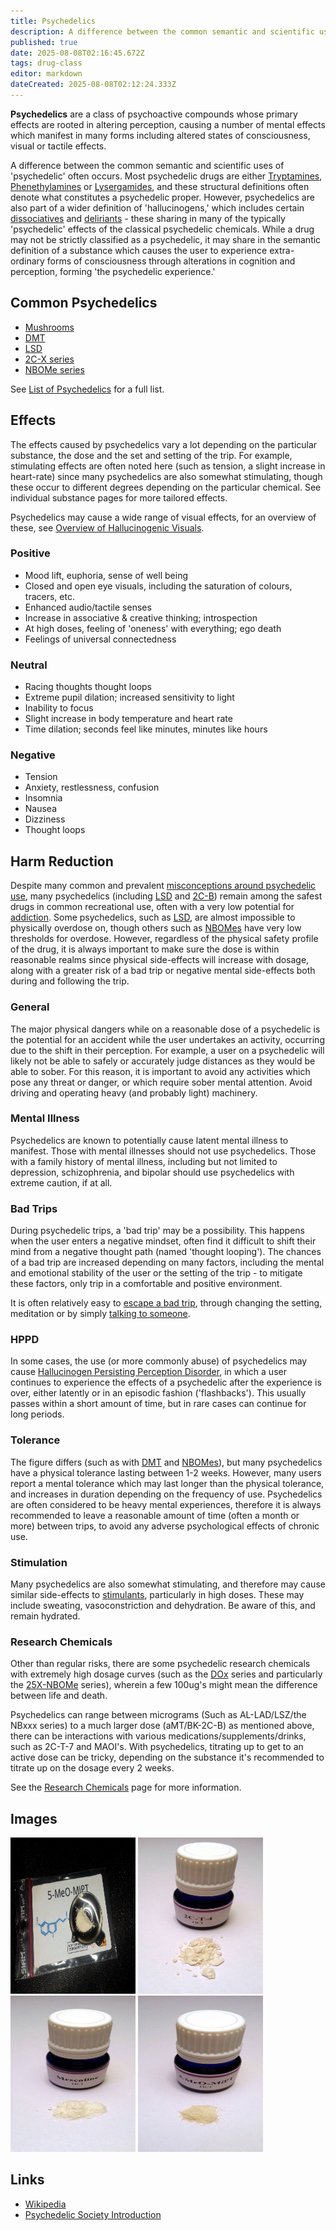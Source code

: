 ```yaml
---
title: Psychedelics
description: A difference between the common semantic and scientific uses of 'psychedelic' often occurs. Most psychedelic drugs are either Tryptamines, Phenethylamines or...
published: true
date: 2025-08-08T02:16:45.672Z
tags: drug-class
editor: markdown
dateCreated: 2025-08-08T02:12:24.333Z
---
```


**Psychedelics** are a class of psychoactive compounds whose primary effects are rooted in altering perception, causing a number of mental effects which manifest in many forms including altered states of consciousness, visual or tactile effects.

A difference between the common semantic and scientific uses of 'psychedelic' often occurs. Most psychedelic drugs are either [Tryptamines](/en/tryptamines), [Phenethylamines](/en/phenethylamines) or [Lysergamides](/en/lysergamides), and these structural definitions often denote what constitutes a psychedelic proper. However, psychedelics are also part of a wider definition of 'hallucinogens,' which includes certain [dissociatives](/en/dissociatives) and [deliriants](/en/deliriants) - these sharing in many of the typically 'psychedelic' effects of the classical psychedelic chemicals. While a drug may not be strictly classified as a psychedelic, it may share in the semantic definition of a substance which causes the user to experience extra-ordinary forms of consciousness through alterations in cognition and perception, forming 'the psychedelic experience.'

## Common Psychedelics
* [Mushrooms](/en/mushrooms)
* [DMT](/en/dmt)
* [LSD](/en/lsd)
* [2C-X series](/en/2c-x)
* [NBOMe series](/en/nbomes)

See [List of Psychedelics](/t/psychedelic) for a full list.

## Effects

The effects caused by psychedelics vary a lot depending on the particular substance, the dose and the set and setting of the trip. For example, stimulating effects are often noted here (such as tension, a slight increase in heart-rate) since many psychedelics are also somewhat stimulating, though these occur to different degrees depending on the particular chemical. See individual substance pages for more tailored effects.

Psychedelics may cause a wide range of visual effects, for an overview of these, see [Overview of Hallucinogenic Visuals](/en/overview-of-hallucinogenic-visuals).

### Positive
* Mood lift, euphoria, sense of well being
* Closed and open eye visuals, including the saturation of colours, tracers, etc.
* Enhanced audio/tactile senses
* Increase in associative & creative thinking; introspection
* At high doses, feeling of 'oneness' with everything; ego death
* Feelings of universal connectedness

### Neutral

* Racing thoughts thought loops
* Extreme pupil dilation; increased sensitivity to light
* Inability to focus
* Slight increase in body temperature and heart rate
* Time dilation; seconds feel like minutes, minutes like hours

### Negative

* Tension
* Anxiety, restlessness, confusion
* Insomnia
* Nausea
* Dizziness
* Thought loops

## Harm Reduction

Despite many common and prevalent [misconceptions around psychedelic use](/en/common-misconceptions-about-psychedelics), many psychedelics (including [LSD](/en/lsd) and [2C-B](/en/2c-b)) remain among the safest drugs in common recreational use, often with a very low potential for [addiction](/en/addiction). Some psychedelics, such as [LSD](/en/lsd), are almost impossible to physically overdose on, though others such as [NBOMes](/en/nbomes) have very low thresholds for overdose. However, regardless of the physical safety profile of the drug, it is always important to make sure the dose is within reasonable realms since physical side-effects will increase with dosage, along with a greater risk of a bad trip or negative mental side-effects both during and following the trip. 

### General

The major physical dangers while on a reasonable dose of a psychedelic is the potential for an accident while the user undertakes an activity, occurring due to the shift in their perception. For example, a user on a psychedelic will likely not be able to safely or accurately judge distances as they would be able to sober. For this reason, it is important to avoid any activities which pose any threat or danger, or which require sober mental attention. Avoid driving and operating heavy (and probably light) machinery.

### Mental Illness

Psychedelics are known to potentially cause latent mental illness to manifest. Those with mental illnesses should not use psychedelics. Those with a family history of mental illness, including but not limited to depression, schizophrenia, and bipolar should use psychedelics with extreme caution, if at all.

### Bad Trips

During psychedelic trips, a 'bad trip' may be a possibility. This happens when the user enters a negative mindset, often find it difficult to shift their mind from a negative thought path (named 'thought looping'). The chances of a bad trip are increased depending on many factors, including the mental and emotional stability of the user or the setting of the trip - to mitigate these factors, only trip in a comfortable and positive environment.

It is often relatively easy to [escape a bad trip](/en/how-to-deal-with-a-bad-trip), through changing the setting, meditation or by simply [talking to someone](http://chat.tripsit.me).

### HPPD

In some cases, the use (or more commonly abuse) of psychedelics may cause [Hallucinogen Persisting Perception Disorder](/en/hppd), in which a user continues to experience the effects of a psychedelic after the experience is over, either latently or in an episodic fashion ('flashbacks'). This usually passes within a short amount of time, but in rare cases can continue for long periods.

### Tolerance

The figure differs (such as with [DMT](/en/dmt) and [NBOMes](/en/nbomes)), but many psychedelics have a physical tolerance lasting between 1-2 weeks. However, many users report a mental tolerance which may last longer than the physical tolerance, and increases in duration depending on the frequency of use. Psychedelics are often considered to be heavy mental experiences, therefore it is always recommended to leave a reasonable amount of time (often a month or more) between trips, to avoid any adverse psychological effects of chronic use.

### Stimulation

Many psychedelics are also somewhat stimulating, and therefore may cause similar side-effects to [stimulants](/en/stimulants), particularly in high doses. These may include sweating, vasoconstriction and dehydration. Be aware of this, and remain hydrated.

### Research Chemicals

Other than regular risks, there are some psychedelic research chemicals with extremely high dosage curves (such as the [DOx](/en/dox) series and particularly the [25X-NBOMe](/en/25x-nbome) series), wherein a few 100ug's might mean the difference between life and death.

Psychedelics can range between micrograms (Such as AL-LAD/LSZ/the NBxxx series) to a much larger dose (aMT/BK-2C-B) as mentioned above, there can be interactions with various medications/supplements/drinks, such as 2C-T-7 and MAOI's. With psychedelics, titrating up to get to an active dose can be tricky, depending on the substance it's recommended to titrate up on the dosage every 2 weeks.

See the [Research Chemicals](/en/research-chemicals) page for more information.

## Images

<img src="/assets/5meomipt.jpg" alt="5-MeO-MIPT" width="200px" height="250px">
<img src="/assets/2ct4.jpg" alt="2C-T-4" width="200px" height="250px">
<img src="/assets/mescaline.jpg" alt="Mescaline" width="200px" height="250px">
<img src="/assets/5meomipt2.jpg" alt="5-MeO-MIPT"width="200px" height="250px">

## Links
* [Wikipedia](http://en.wikipedia.org/wiki/Psychedelic_drug) 
* [Psychedelic Society Introduction](http://www.psychedelicsociety.org.uk/introduction)